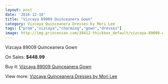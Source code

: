 ```yaml
---
layout: post
date: '2016-12-18'
title: "Vizcaya 89009 Quinceanera Gown"
category: Vizcaya Quinceanera Dresses by Mori Lee
tags: ["prom","vizcaya","charming","gown","dresses"]
image: http://img.princessan.com/38412-thickbox_default/vizcaya-89009-quinceanera-gown.jpg
---
```

Vizcaya 89009 Quinceanera Gown

On Sales: **$448.99**
<a href="https://www.princessan.com/en/17761-vizcaya-89009-quinceanera-gown.html"><amp-img layout="responsive" width="600" height="600" src="//img.princessan.com/38412-thickbox_default/vizcaya-89009-quinceanera-gown.jpg" alt="Vizcaya 89009 Quinceanera Gown 0" /></a>
<a href="https://www.princessan.com/en/17761-vizcaya-89009-quinceanera-gown.html"><amp-img layout="responsive" width="600" height="600" src="//img.princessan.com/38413-thickbox_default/vizcaya-89009-quinceanera-gown.jpg" alt="Vizcaya 89009 Quinceanera Gown 1" /></a>
<a href="https://www.princessan.com/en/17761-vizcaya-89009-quinceanera-gown.html"><amp-img layout="responsive" width="600" height="600" src="//img.princessan.com/38414-thickbox_default/vizcaya-89009-quinceanera-gown.jpg" alt="Vizcaya 89009 Quinceanera Gown 2" /></a>
<a href="https://www.princessan.com/en/17761-vizcaya-89009-quinceanera-gown.html"><amp-img layout="responsive" width="600" height="600" src="//img.princessan.com/38415-thickbox_default/vizcaya-89009-quinceanera-gown.jpg" alt="Vizcaya 89009 Quinceanera Gown 3" /></a>
<a href="https://www.princessan.com/en/17761-vizcaya-89009-quinceanera-gown.html"><amp-img layout="responsive" width="600" height="600" src="//img.princessan.com/38416-thickbox_default/vizcaya-89009-quinceanera-gown.jpg" alt="Vizcaya 89009 Quinceanera Gown 4" /></a>

Buy it: [Vizcaya 89009 Quinceanera Gown](https://www.princessan.com/en/17761-vizcaya-89009-quinceanera-gown.html "Vizcaya 89009 Quinceanera Gown")

View more: [Vizcaya Quinceanera Dresses by Mori Lee](https://www.princessan.com/en/151- "Vizcaya Quinceanera Dresses by Mori Lee")